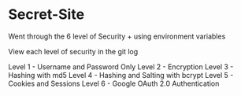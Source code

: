 # Secret-Site
 
Went through the 6 level of Security + using environment variables

View each level of security in the git log

Level 1 - Username and Password Only
Level 2 - Encryption
Level 3 - Hashing with md5
Level 4 - Hashing and Salting with bcrypt
Level 5 - Cookies and Sessions
Level 6 - Google OAuth 2.0 Authentication